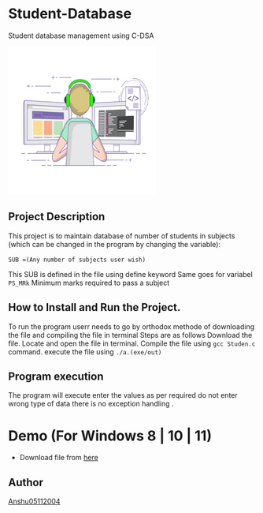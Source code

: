 # Student-Database
Student database management using C-DSA

<img src="./68747470733a2f2f696d616765732e73717561726573706163652d63646e2e636f6d2f636f6e74656e742f76312f3537363966633430316236333162616231616464623261622f313534313538303631313632342d5445363451474b524a4738535741495553374e532f6b653.gif" height=300px width=300px>

## Project Description
This project is to maintain database of number of students in  subjects (which can be changed in the program by changing the variable):
   ``` 
  SUB =(Any number of subjects user wish)
   ```
  This SUB is defined in the file using define keyword
  Same goes for variabel ``` PS_MRk ```
  Minimum marks required to pass a subject 
 
 ## How to Install and Run the Project.
  To run the program userr needs to go by orthodox methode of downloading the file and compiling the file in terminal 
  Steps are as follows 
  Download the file.
  Locate and open the file in terminal.
  Compile the file using ``` gcc Studen.c ``` command.
  execute the file using ``` ./a.(exe/out) ```
  
  ## Program execution
  The program will execute enter the values as per required do not enter wrong type of data there is no exception handling .
 
 # Demo (For Windows 8 | 10 | 11)
 * Download file from [here]([https://github.com/Anshu05112004/Student-Database](https://github.com/Anshu05112004/Student-Database/archive/refs/heads/main.zip))
 
 ## Author
  
  [Anshu05112004](http://github.com/Anshu05112004)
